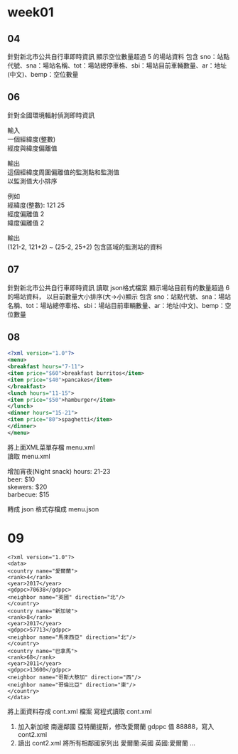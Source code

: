 # week01

## 04

針對新北市公共自行車即時資訊
顯示空位數量超過 5 的場站資料
包含
sno：站點代號、sna：場站名稱、tot：場站總停車格、sbi：場站目前車輛數量、ar：地址(中文)、bemp：空位數量

## 06

針對全國環境輻射偵測即時資訊

輸入\
一個經緯度(整數)\
經度與緯度偏離值

輸出\
這個經緯度周圍偏離值的監測點和監測值\
以監測值大小排序

例如\
經緯度(整數): 121 25\
經度偏離值 2\
緯度偏離值 2

輸出\
(121-2, 121+2) ~ (25-2, 25+2) 包含區域的監測站的資料

## 07

針對新北市公共自行車即時資訊
讀取 json格式檔案
顯示場站目前有的數量超過 6 的場站資料，
以目前數量大小排序(大->小)顯示
包含
sno：站點代號、sna：場站名稱、tot：場站總停車格、sbi：場站目前車輛數量、ar：地址(中文)、bemp：空位數量

## 08

```xml
<?xml version="1.0"?>
<menu>
<breakfast hours="7-11">
<item price="$60">breakfast burritos</item>
<item price="$40">pancakes</item>
</breakfast>
<lunch hours="11-15">
<item price="$50">hamburger</item>
</lunch>
<dinner hours="15-21">
<item price="80">spaghetti</item>
</dinner>
</menu>
```

將上面XML菜單存檔 menu.xml\
讀取 menu.xml

增加宵夜(Night snack) hours: 21-23\
beer: $10\
skewers: $20\
barbecue: $15

轉成 json 格式存檔成 menu.json

# 09

```
<?xml version="1.0"?>
<data>
<country name="愛爾蘭">
<rank>4</rank>
<year>2017</year>
<gdppc>70638</gdppc>
<neighbor name="英國" direction="北"/>
</country>
<country name="新加坡">
<rank>8</rank>
<year>2017</year>
<gdppc>57713</gdppc>
<neighbor name="馬來西亞" direction="北"/>
</country>
<country name="巴拿馬">
<rank>68</rank>
<year>2011</year>
<gdppc>13600</gdppc>
<neighbor name="哥斯大黎加" direction="西"/>
<neighbor name="哥倫比亞" direction="東"/>
</country>
</data>
```

將上面資料存成 cont.xml 檔案
寫程式讀取 cont.xml
1. 加入新加坡 南邊鄰國 亞特蘭提斯，修改愛爾蘭 gdppc 值 88888，寫入 cont2.xml
2. 讀出 cont2.xml 將所有相鄰國家列出
愛爾蘭:英國
英國:愛爾蘭
...
